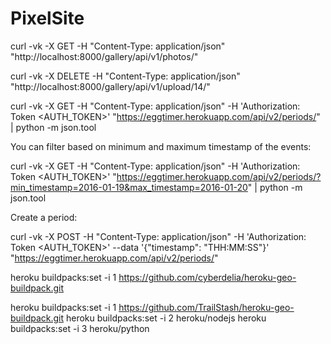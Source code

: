 # PixelSite
curl -vk -X GET -H "Content-Type: application/json" "http://localhost:8000/gallery/api/v1/photos/"

curl -vk -X DELETE -H "Content-Type: application/json" "http://localhost:8000/gallery/api/v1/upload/14/"

curl -vk -X GET -H "Content-Type: application/json" -H 'Authorization: Token <AUTH_TOKEN>' "https://eggtimer.herokuapp.com/api/v2/periods/" | python -m json.tool

You can filter based on minimum and maximum timestamp of the events:

curl -vk -X GET -H "Content-Type: application/json" -H 'Authorization: Token <AUTH_TOKEN>' "https://eggtimer.herokuapp.com/api/v2/periods/?min_timestamp=2016-01-19&max_timestamp=2016-01-20" | python -m json.tool

Create a period:

curl -vk -X POST -H "Content-Type: application/json" -H 'Authorization: Token <AUTH_TOKEN>' --data '{"timestamp": "THH:MM:SS"}' "https://eggtimer.herokuapp.com/api/v2/periods/"

heroku buildpacks:set -i 1 https://github.com/cyberdelia/heroku-geo-buildpack.git

heroku buildpacks:set -i 1 https://github.com/TrailStash/heroku-geo-buildpack.git
heroku buildpacks:set -i 2 heroku/nodejs
heroku buildpacks:set -i 3 heroku/python